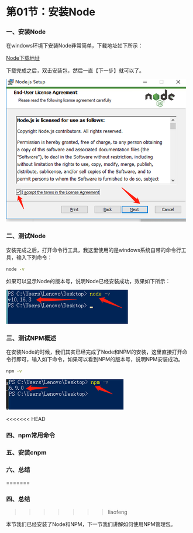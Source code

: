 # 第01节：安装Node

### 一、安装Node

在windows环境下安装Node非常简单，下载地址如下所示：

[Node下载地址](http://nodejs.cn/download/)

下载完成之后，双击安装包，然后一直【下一步】就可以了。

![Node安装示意图](../images/0601_node.png)

### 二、测试Node

安装完成之后，打开命令行工具，我这里使用的是windows系统自带的命令行工具，输入下列命令：

``` bash
node -v
```

如果可以显示Node的版本号，说明Node已经安装成功，效果如下所示：

![Node安装示意图](../images/0601_nodetest.png)

### 三、测试NPM概述

在安装Node的时候，我们其实已经完成了Node和NPM的安装，这里直接打开命令行即可，输入如下命令，如果可以看到NPM的版本号，说明NPM安装成功。

``` bash
npm -v
```

![NPM安装示意图](../images/0601_npmtest.png)

<<<<<<< HEAD
### 四、npm常用命令


### 五、安装cnpm


### 六、总结
=======
### 四、总结
>>>>>>> liaofeng

本节我们已经安装了Node和NPM，下一节我们讲解如何使用NPM管理包。